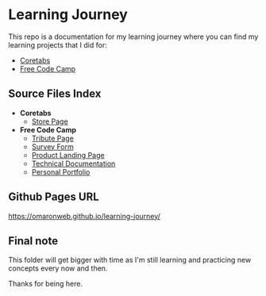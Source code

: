 # Learning Journey

This repo is a documentation for my learning journey where you can find my learning projects that I did for:

- [Coretabs](https://coretabs.net/)
- [Free Code Camp](https://www.freecodecamp.org/)

## Source Files Index

- **Coretabs**
  - [Store Page](coretabs/store/)
- **Free Code Camp**
  - [Tribute Page](free-code-camp/01-html+css/01-tribute-page/)
  - [Survey Form](free-code-camp/01-html+css/02-survey-form/)
  - [Product Landing Page](free-code-camp/01-html+css/03-product-landing-page/)
  - [Technical Documentation](free-code-camp/01-html+css/04-technical-documentation/)
  - [Personal Portfolio](free-code-camp/01-html+css/05-personal-portfolio/)

## Github Pages URL

https://omaronweb.github.io/learning-journey/

## Final note

This folder will get bigger with time as I'm still learning and practicing new concepts every now and then.

Thanks for being here.
